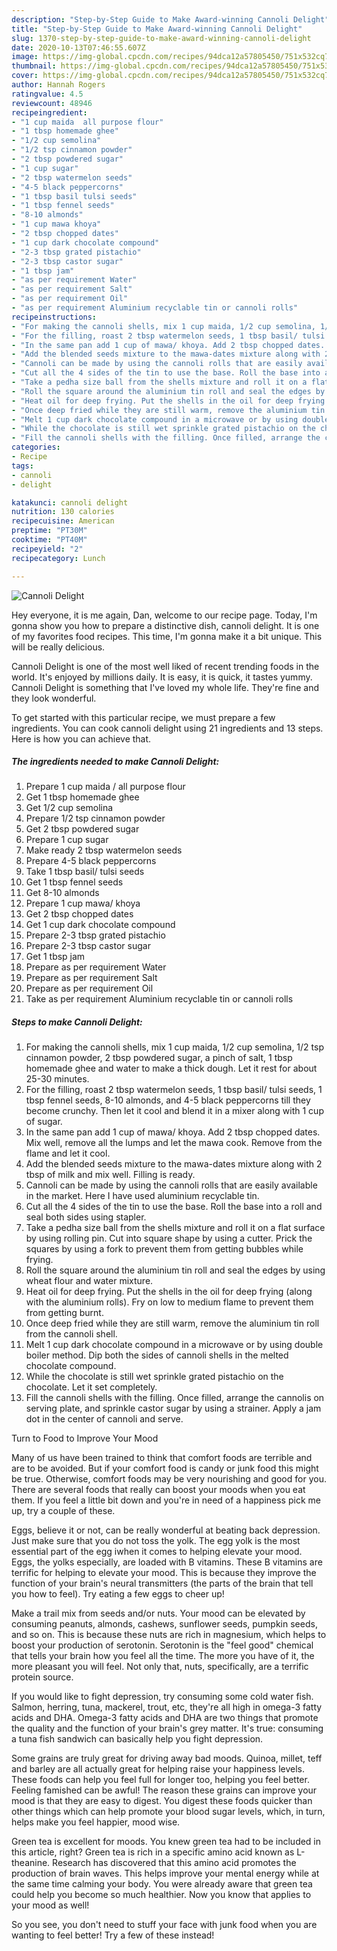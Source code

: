 ```yaml
---
description: "Step-by-Step Guide to Make Award-winning Cannoli Delight"
title: "Step-by-Step Guide to Make Award-winning Cannoli Delight"
slug: 1370-step-by-step-guide-to-make-award-winning-cannoli-delight
date: 2020-10-13T07:46:55.607Z
image: https://img-global.cpcdn.com/recipes/94dca12a57805450/751x532cq70/cannoli-delight-recipe-main-photo.jpg
thumbnail: https://img-global.cpcdn.com/recipes/94dca12a57805450/751x532cq70/cannoli-delight-recipe-main-photo.jpg
cover: https://img-global.cpcdn.com/recipes/94dca12a57805450/751x532cq70/cannoli-delight-recipe-main-photo.jpg
author: Hannah Rogers
ratingvalue: 4.5
reviewcount: 48946
recipeingredient:
- "1 cup maida  all purpose flour"
- "1 tbsp homemade ghee"
- "1/2 cup semolina"
- "1/2 tsp cinnamon powder"
- "2 tbsp powdered sugar"
- "1 cup sugar"
- "2 tbsp watermelon seeds"
- "4-5 black peppercorns"
- "1 tbsp basil tulsi seeds"
- "1 tbsp fennel seeds"
- "8-10 almonds"
- "1 cup mawa khoya"
- "2 tbsp chopped dates"
- "1 cup dark chocolate compound"
- "2-3 tbsp grated pistachio"
- "2-3 tbsp castor sugar"
- "1 tbsp jam"
- "as per requirement Water"
- "as per requirement Salt"
- "as per requirement Oil"
- "as per requirement Aluminium recyclable tin or cannoli rolls"
recipeinstructions:
- "For making the cannoli shells, mix 1 cup maida, 1/2 cup semolina, 1/2 tsp cinnamon powder, 2 tbsp powdered sugar, a pinch of salt, 1 tbsp homemade ghee and water to make a thick dough. Let it rest for about 25-30 minutes."
- "For the filling, roast 2 tbsp watermelon seeds, 1 tbsp basil/ tulsi seeds, 1 tbsp fennel seeds, 8-10 almonds, and 4-5 black peppercorns till they become crunchy. Then let it cool and blend it in a mixer along with 1 cup of sugar."
- "In the same pan add 1 cup of mawa/ khoya. Add 2 tbsp chopped dates. Mix well, remove all the lumps and let the mawa cook. Remove from the flame and let it cool."
- "Add the blended seeds mixture to the mawa-dates mixture along with 2 tbsp of milk and mix well. Filling is ready."
- "Cannoli can be made by using the cannoli rolls that are easily available in the market. Here I have used aluminium recyclable tin."
- "Cut all the 4 sides of the tin to use the base. Roll the base into a roll and seal both sides using stapler."
- "Take a pedha size ball from the shells mixture and roll it on a flat surface by using rolling pin. Cut into square shape by using a cutter. Prick the squares by using a fork to prevent them from getting bubbles while frying."
- "Roll the square around the aluminium tin roll and seal the edges by using wheat flour and water mixture."
- "Heat oil for deep frying. Put the shells in the oil for deep frying (along with the aluminium rolls). Fry on low to medium flame to prevent them from getting burnt."
- "Once deep fried while they are still warm, remove the aluminium tin roll from the cannoli shell."
- "Melt 1 cup dark chocolate compound in a microwave or by using double boiler method. Dip both the sides of cannoli shells in the melted chocolate compound."
- "While the chocolate is still wet sprinkle grated pistachio on the chocolate. Let it set completely."
- "Fill the cannoli shells with the filling. Once filled, arrange the cannolis on serving plate, and sprinkle castor sugar by using a strainer. Apply a jam dot in the center of cannoli and serve."
categories:
- Recipe
tags:
- cannoli
- delight

katakunci: cannoli delight 
nutrition: 130 calories
recipecuisine: American
preptime: "PT30M"
cooktime: "PT40M"
recipeyield: "2"
recipecategory: Lunch

---
```



![Cannoli Delight](https://img-global.cpcdn.com/recipes/94dca12a57805450/751x532cq70/cannoli-delight-recipe-main-photo.jpg)

Hey everyone, it is me again, Dan, welcome to our recipe page. Today, I'm gonna show you how to prepare a distinctive dish, cannoli delight. It is one of my favorites food recipes. This time, I'm gonna make it a bit unique. This will be really delicious.



Cannoli Delight is one of the most well liked of recent trending foods in the world. It's enjoyed by millions daily. It is easy, it is quick, it tastes yummy. Cannoli Delight is something that I've loved my whole life. They're fine and they look wonderful.


To get started with this particular recipe, we must prepare a few ingredients. You can cook cannoli delight using 21 ingredients and 13 steps. Here is how you can achieve that.

<!--inarticleads1-->

##### The ingredients needed to make Cannoli Delight:

1. Prepare 1 cup maida / all purpose flour
1. Get 1 tbsp homemade ghee
1. Get 1/2 cup semolina
1. Prepare 1/2 tsp cinnamon powder
1. Get 2 tbsp powdered sugar
1. Prepare 1 cup sugar
1. Make ready 2 tbsp watermelon seeds
1. Prepare 4-5 black peppercorns
1. Take 1 tbsp basil/ tulsi seeds
1. Get 1 tbsp fennel seeds
1. Get 8-10 almonds
1. Prepare 1 cup mawa/ khoya
1. Get 2 tbsp chopped dates
1. Get 1 cup dark chocolate compound
1. Prepare 2-3 tbsp grated pistachio
1. Prepare 2-3 tbsp castor sugar
1. Get 1 tbsp jam
1. Prepare as per requirement Water
1. Prepare as per requirement Salt
1. Prepare as per requirement Oil
1. Take as per requirement Aluminium recyclable tin or cannoli rolls




<!--inarticleads2-->

##### Steps to make Cannoli Delight:

1. For making the cannoli shells, mix 1 cup maida, 1/2 cup semolina, 1/2 tsp cinnamon powder, 2 tbsp powdered sugar, a pinch of salt, 1 tbsp homemade ghee and water to make a thick dough. Let it rest for about 25-30 minutes.
1. For the filling, roast 2 tbsp watermelon seeds, 1 tbsp basil/ tulsi seeds, 1 tbsp fennel seeds, 8-10 almonds, and 4-5 black peppercorns till they become crunchy. Then let it cool and blend it in a mixer along with 1 cup of sugar.
1. In the same pan add 1 cup of mawa/ khoya. Add 2 tbsp chopped dates. Mix well, remove all the lumps and let the mawa cook. Remove from the flame and let it cool.
1. Add the blended seeds mixture to the mawa-dates mixture along with 2 tbsp of milk and mix well. Filling is ready.
1. Cannoli can be made by using the cannoli rolls that are easily available in the market. Here I have used aluminium recyclable tin.
1. Cut all the 4 sides of the tin to use the base. Roll the base into a roll and seal both sides using stapler.
1. Take a pedha size ball from the shells mixture and roll it on a flat surface by using rolling pin. Cut into square shape by using a cutter. Prick the squares by using a fork to prevent them from getting bubbles while frying.
1. Roll the square around the aluminium tin roll and seal the edges by using wheat flour and water mixture.
1. Heat oil for deep frying. Put the shells in the oil for deep frying (along with the aluminium rolls). Fry on low to medium flame to prevent them from getting burnt.
1. Once deep fried while they are still warm, remove the aluminium tin roll from the cannoli shell.
1. Melt 1 cup dark chocolate compound in a microwave or by using double boiler method. Dip both the sides of cannoli shells in the melted chocolate compound.
1. While the chocolate is still wet sprinkle grated pistachio on the chocolate. Let it set completely.
1. Fill the cannoli shells with the filling. Once filled, arrange the cannolis on serving plate, and sprinkle castor sugar by using a strainer. Apply a jam dot in the center of cannoli and serve.




Turn to Food to Improve Your Mood


Many of us have been trained to think that comfort foods are terrible and are to be avoided. But if your comfort food is candy or junk food this might be true. Otherwise, comfort foods may be very nourishing and good for you. There are several foods that really can boost your moods when you eat them. If you feel a little bit down and you're in need of a happiness pick me up, try a couple of these.

Eggs, believe it or not, can be really wonderful at beating back depression. Just make sure that you do not toss the yolk. The egg yolk is the most essential part of the egg iwhen it comes to helping elevate your mood. Eggs, the yolks especially, are loaded with B vitamins. These B vitamins are terrific for helping to elevate your mood. This is because they improve the function of your brain's neural transmitters (the parts of the brain that tell you how to feel). Try eating a few eggs to cheer up!

Make a trail mix from seeds and/or nuts. Your mood can be elevated by consuming peanuts, almonds, cashews, sunflower seeds, pumpkin seeds, and so on. This is because these nuts are rich in magnesium, which helps to boost your production of serotonin. Serotonin is the "feel good" chemical that tells your brain how you feel all the time. The more you have of it, the more pleasant you will feel. Not only that, nuts, specifically, are a terrific protein source.

If you would like to fight depression, try consuming some cold water fish. Salmon, herring, tuna, mackerel, trout, etc, they're all high in omega-3 fatty acids and DHA. Omega-3 fatty acids and DHA are two things that promote the quality and the function of your brain's grey matter. It's true: consuming a tuna fish sandwich can basically help you fight depression. 

Some grains are truly great for driving away bad moods. Quinoa, millet, teff and barley are all actually great for helping raise your happiness levels. These foods can help you feel full for longer too, helping you feel better. Feeling famished can be awful! The reason these grains can improve your mood is that they are easy to digest. You digest these foods quicker than other things which can help promote your blood sugar levels, which, in turn, helps make you feel happier, mood wise.

Green tea is excellent for moods. You knew green tea had to be included in this article, right? Green tea is rich in a specific amino acid known as L-theanine. Research has discovered that this amino acid promotes the production of brain waves. This helps improve your mental energy while at the same time calming your body. You were already aware that green tea could help you become so much healthier. Now you know that applies to your mood as well!

So you see, you don't need to stuff your face with junk food when you are wanting to feel better! Try a few of these instead!

